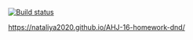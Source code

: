[![Build status](https://ci.appveyor.com/api/projects/status/tm76o8rwxhkctshp/branch/main?svg=true)](https://ci.appveyor.com/project/Nataliya2020/ahj-16-homework-dnd-g3tr4/branch/main)

https://nataliya2020.github.io/AHJ-16-homework-dnd/
